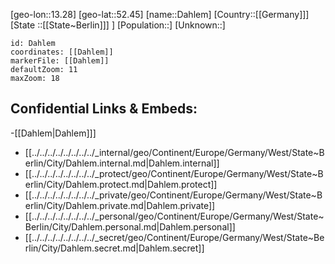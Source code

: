 ﻿---
location: [52.45,13.28]
mapzoom: [7,12] 
mapmarker: city 
type: City
tags:
- geo/City


SpocWebEntityId: 29701
isDeleted: false
confidential: public

---
[geo-lon::13.28]
[geo-lat::52.45]
[name::Dahlem]
[Country::[[Germany]]]
[State ::[[State~Berlin]]] ]
[Population::]
[Unknown::]


```leaflet
id: Dahlem
coordinates: [[Dahlem]]
markerFile: [[Dahlem]]
defaultZoom: 11 
maxZoom: 18
```


## Confidential Links & Embeds: 
-[[Dahlem|Dahlem]]] 
- [[../../../../../../../../_internal/geo/Continent/Europe/Germany/West/State~Berlin/City/Dahlem.internal.md|Dahlem.internal]] 
- [[../../../../../../../../_protect/geo/Continent/Europe/Germany/West/State~Berlin/City/Dahlem.protect.md|Dahlem.protect]] 
- [[../../../../../../../../_private/geo/Continent/Europe/Germany/West/State~Berlin/City/Dahlem.private.md|Dahlem.private]] 
- [[../../../../../../../../_personal/geo/Continent/Europe/Germany/West/State~Berlin/City/Dahlem.personal.md|Dahlem.personal]] 
- [[../../../../../../../../_secret/geo/Continent/Europe/Germany/West/State~Berlin/City/Dahlem.secret.md|Dahlem.secret]] 
